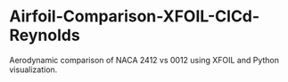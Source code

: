 # Airfoil-Comparison-XFOIL-ClCd-Reynolds
Aerodynamic comparison of NACA 2412 vs 0012 using XFOIL and Python visualization.
